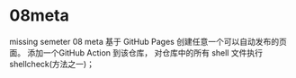 # 08meta
missing semeter 08 meta
基于 GitHub Pages 创建任意一个可以自动发布的页面。
添加一个GitHub Action 到该仓库，
对仓库中的所有 shell 文件执行 shellcheck(方法之一)；
